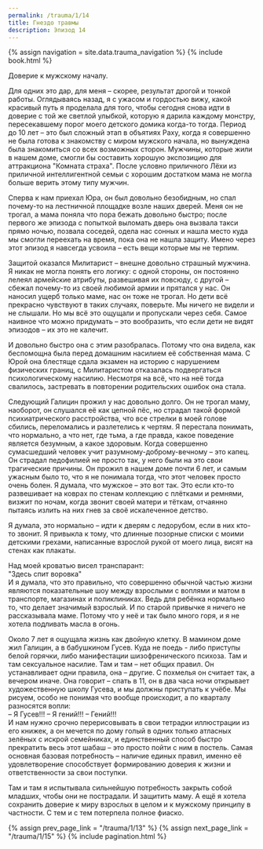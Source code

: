 ```yaml
---
permalink: /trauma/1/14
title: Гнездо травмы
description: Эпизод 14
---
```

{% assign navigation  = site.data.trauma_navigation %}
{% include book.html %}

Доверие к мужскому началу.

Для одних это дар, для меня – скорее, результат дрогой и тонкой работы. Оглядываясь назад, я с ужасом и гордостью вижу, какой красивый путь я проделала для того, чтобы сегодня снова идти в доверие с той же светлой улыбкой, которую я дарила каждому монстру, пересекавшему порог моего детского домика когда-то тогда. Период до 10 лет – это был сложный этап в объятиях Раху, когда я совершенно не была готова к знакомству с миром мужского начала, но вынуждена была знакомиться со всех возможных сторон. Мужчины, которые жили в нашем доме, смогли бы составить хорошую экспозицию для аттракциона "Комната страха". После условно приличного Лёхи из приличной интеллигентной семьи с хорошим достатком мама не могла больше верить этому типу мужчин.

Сперва к нам приехал Юра, он был довольно безобидным, но спал почему-то на лестничной площадке возле наших дверей. Меня он не трогал, а мама поняла что пора бежать довольно быстро; после первого же эпизода с попыткой выломать дверь она вызвала такси прямо ночью, позвала соседей, одела нас сонных и нашла место куда мы смогли переехать на время, пока она не нашла защиту. Имено через этот эпизод я навсегда усвоила – есть вещи которые мы не терпим.

Защитой оказался Милитарист – внешне довольно страшный мужчина. Я никак не могла понять его логику: с одной стороны, он постоянно лелеял армейские атрибуты, развешивая их повсюду, с другой – сбежал почему-то из своей любимой армии и прятался у нас. Он наносил ущерб только маме, нас он тоже не трогал. Но дети всё прекрасно чувствуют в таких случаях, поверьте. Мы ничего не видели и не слышали. Но мы всё это ощущали и пропускали через себя. Самое наивное что можно придумать – это вообразить, что если дети не видят эпизодов – их это не калечит.

И довольно быстро она с этим разобралась. Потому что она видела, как беспомощна была перед домашним насилием её собственная мама. С Юрой она блестяще сдала экзамен на историю с нарушением физических границ, с Милитаристом отказалась подвергаться психологическому насилию. Несмотря на всё, что на неё тогда свалилось, застревать в повторении родительских ошибок она стала.

Следующий Галицин прожил у нас довольно долго. Он не трогал маму, наоборот, он слушался её как цепной пёс, но страдал такой формой психиатрического расстройства, что все стрелки в моей голове сбились, переломались и разлетелись к чертям. Я перестала понимать, что нормально, а что нет, где тьма, а где правда, какое поведение является безумным, а какое здоровым. Когда совершенно сумасшедший человек учит разумному-доброму-вечному – это капец. Он страдал педофилией не просто так, у него были на это свои трагические причины. Он прожил в нашем доме почти 6 лет, и самым ужасным было то, что я не понимала тогда, что этот человек просто очень болен. Я думала, что мужское – это вот так. Это если кто-то развешивает на коврах по стенам коллекцию с плётками и ремнями, визжит по ночам, когда звонит своей матери и тёткам, отчаянно пытаясь излить на них гнев за своё искалеченное детство.

Я думала, это нормально – идти к дверям с ледорубом, если в них кто-то звонит. Я привыкла к тому, что длинные позорные списки с моими детскими грехами, написанные взрослой рукой от моего лица, висят на стенах как плакаты.

Над моей кроватью висел транспарант:  
"Здесь спит воровка"  
И я думала, что это правильно, что совершенно обычной частью жизни являются показательные шоу между взрослыми с воплями и матом в транспорте, магазинах и поликлиниках. Ведь для ребёнка нормально то, что делает значимый взрослый. И по старой привычке я ничего не рассказывала маме. Потому что у неё и так было много горя, и я не хотела подливать масла в огонь.

Около 7 лет я ощущала жизнь как двойную клетку. В мамином доме жил Галицин, а в бабушкином Гусев. Куда не поедь - либо приступы белой горячки, либо манифестации шизофренического психоза. Там и там сексуальное насилие. Там и там – нет общих правил. Он устанавливает одни правила, она – другие. С похмелья он считает так, а вечером иначе. Она говорит – спать в 11, он в два часа ночи открывает художественную школу Гусева, и мы должны приступать к учёбе. Мы рисуем, особо не понимая что вообще происходит, а по кварталу разносятся вопли:  
– Я Гусев!!!
– Я гений!!!
– Гений!!!  
И нам нужно срочно перерисовывать в свои тетрадки иллюстрации из его книжек, а он мечется по дому голый в одних только атласных зелёных с искрой семейниках, и единственный способ быстро прекратить весь этот шабаш – это просто пойти с ним в постель. Самая основная базовая потребность – наличие единых правил, именно её удовлетворение способствует формированию доверия к жизни и ответственности за свои поступки.

Там и там я испытывала сильнейшую потребность закрыть собой младших, чтобы они не пострадали. И защитить маму. А ещё я хотела сохранить доверие к миру взрослых в целом и к мужскому принципу в частности. С тем и с тем потерпела полное фиаско.

{% assign prev_page_link = "/trauma/1/13" %}
{% assign next_page_link = "/trauma/1/15" %}
{% include pagination.html %}